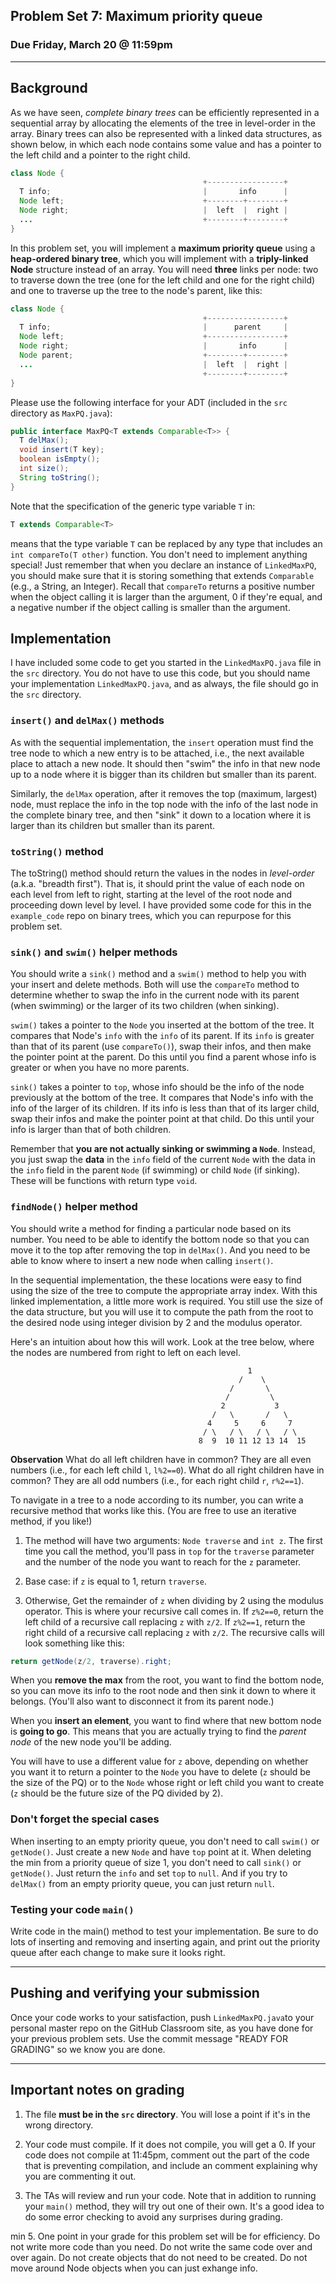 ## Problem Set 7: Maximum priority queue

### Due Friday, March 20 @ 11:59pm

---

## Background
As we have seen, *complete binary trees* can be efficiently represented in a sequential array by allocating the elements of the tree in level-order in the array. Binary trees can also be represented with a linked data structures, as shown below, in which each node contains some value and has a pointer to the left child and a pointer to the right child.


```java
class Node {
                                           +-----------------+
  T info;                                  |       info      |
  Node left;                               +--------+--------+
  Node right;                              |  left  |  right |
  ...                                      +--------+--------+
}
```

In this problem set, you will implement a **maximum priority queue** using a **heap-ordered binary tree**, which you will implement with a **triply-linked Node** structure instead of an array. You will need **three** links per node: two to traverse down the tree (one for the left child and one for the right child) and one to traverse up the tree to the node's parent, like this:


```java
class Node {
                                           +-----------------+
  T info;                                  |      parent     |
  Node left;                               +-----------------+
  Node right;                              |       info      |
  Node parent;                             +--------+--------+
  ...                                      |  left  |  right |
                                           +--------+--------+
}
```

Please use the following interface for your ADT (included in the `src` directory as `MaxPQ.java`):

```java
public interface MaxPQ<T extends Comparable<T>> {
  T delMax();
  void insert(T key);
  boolean isEmpty();
  int size();
  String toString();
}
```

Note that the specification of the generic type variable `T` in:

```java
T extends Comparable<T>
```

means that the type variable `T` can be replaced by any type that includes an `int compareTo(T other)` function. You don't need to implement anything special! Just remember that when you declare an instance of `LinkedMaxPQ`, you should make sure that it is storing something that extends `Comparable` (e.g., a String, an Integer). Recall that `compareTo` returns a positive number when the object calling it is larger than the argument, 0 if they're equal, and a negative number if the object calling is smaller than the argument.

## Implementation
I have included some code to get you started in the `LinkedMaxPQ.java` file in the `src` directory. You do not have to use this code, but you should name your implementation `LinkedMaxPQ.java`, and as always, the file should go in the `src` directory.

### `insert()` and `delMax()` methods
As with the sequential implementation, the `insert` operation must find the tree node to which a new entry is to be attached, i.e., the next available place to attach a new node. It should then "swim" the info in that new node up to a node where it is bigger than its children but smaller than its parent.

Similarly, the `delMax` operation, after it removes the top (maximum, largest) node, must replace the info in the top node with the info of the last node in the complete binary tree, and then "sink" it down to a location where it is larger than its children but smaller than its parent. 

### `toString()` method
The toString() method should return the values in the nodes in *level-order* (a.k.a. "breadth first"). That is, it should print the value of each node on each level from left to right, starting at the level of the root node and proceeding down  level by level. I have provided some code for this in the `example_code` repo on binary trees, which you can repurpose for this problem set.

### `sink()` and `swim()` helper methods
You should write a `sink()` method and a `swim()` method to help you with your insert and delete methods. Both will use the `compareTo` method to determine whether to swap the info in the current node with its parent (when swimming) or the larger of its two children (when sinking). 

`swim()` takes a pointer to the `Node` you inserted at the bottom of the tree. It compares that Node's `info` with the `info` of its parent. If its `info` is greater than that of its parent (use `compareTo()`), swap their infos, and then make the pointer point at the parent. Do this until you find a parent whose info is greater or when you have no more parents.

`sink()` takes a pointer to `top`, whose info should be the info of the node previously at the bottom of the tree. It compares that Node's info with the info of the larger of its children. If its info is less than that of its larger child, swap their infos and make the pointer point at that child. Do this until your info is larger than that of both children.

Remember that **you are not actually sinking or swimming a `Node`**. Instead, you just swap the **data** in the `info` field of the current `Node` with the data in the `info` field in the parent `Node` (if swimming) or child `Node` (if sinking). These will be functions with return type `void`.

### `findNode()` helper method
You should write a method for finding a particular node based on its number. You need to be able to identify the bottom node so that you can move it to the top after removing the top in `delMax()`. And you need to be able to know where to insert a new node when calling `insert()`. 

In the sequential implementation, the these locations were easy to find using the size of the tree to compute the appropriate array index. With this linked implementation, a little more work is required. You still use the size of the data structure, but you will use it to compute the path from the root to the desired node using integer division by 2 and the modulus operator.

Here's an intuition about how this will work. Look at the tree below, where the nodes are numbered from right to left on each level.
```
                                                     1 
                                                   /    \
                                                 /       \
                                                /         \
                                               2           3
                                             /   \       /   \
                                            4     5     6     7
                                           / \   / \   / \   / \
                                          8  9  10 11 12 13 14  15

```

**Observation** What do all left children have in common? They are all even numbers (i.e., for each left child `l`, `l%2==0`). What do all right children have in common? They are all odd numbers (i.e., for each right child `r`, `r%2==1`).

To navigate in a tree to a node according to its number, you can write a recursive method that works like this. (You are free to use an iterative method, if you like!)

1. The method will have two arguments: `Node traverse` and `int z`. The first time you call the method, you'll pass in `top` for the `traverse` parameter and the number of the node you want to reach for the `z` parameter.

2. Base case: if `z` is equal to 1, return `traverse`.

3. Otherwise, Get the remainder of `z` when dividing by 2 using the modulus operator. This is where your recursive call comes in. If `z%2==0`, return the left child of a recursive call replacing `z` with `z/2`. If `z%2==1`, return the right child of a recursive call replacing `z` with `z/2`. The recursive calls will look something like this:

```java
return getNode(z/2, traverse).right;
```

When you **remove the max** from the root, you want to find the bottom node, so you can move its info to the root node and then sink it down to where it belongs. (You'll also want to disconnect it from its parent node.)

When you **insert an element**, you want to find where that new bottom node is **going to go**. This means that you are actually trying to find the *parent node* of the new node you'll be adding.

You will have to use a different value for `z` above, depending on whether you want it to return a pointer to the `Node` you have to delete (`z` should be the size of the PQ) or to the `Node` whose right or left child you want to create (`z` should be the future size of the PQ divided by 2).

### Don't forget the special cases
When inserting to an empty priority queue, you don't need to call `swim()` or `getNode()`. Just create a new `Node` and have `top` point at it. When deleting the min from a priority queue of size 1, you don't need to call `sink()` or `getNode()`. Just return the `info` and set `top` to `null`. And if you try to `delMax()` from an empty priority queue, you can just return `null`.

### Testing your code `main()`

Write code in the main() method to test your implementation. Be sure to do lots of inserting and removing and inserting again, and print out the priority queue after each change to make sure it looks right.

---

## Pushing and verifying your submission

Once your code works to your satisfaction, push `LinkedMaxPQ.java`to your personal master repo on the GitHub Classroom site, as you have done for your previous problem sets. Use the commit message "READY FOR GRADING" so we know you are done. 

---

## Important notes on grading

1. The file **must be in the `src` directory**. You will lose a point if it's in the wrong directory.

2. Your code must compile. If it does not compile, you will get a 0. If your code does not compile at 11:45pm, comment out the part of the code that is preventing compilation, and include an comment explaining why you are commenting it out.

3. The TAs will review and run your code. Note that in addition to running your `main()` method, they will try out one of their own. It's a good idea to do some error checking to avoid any surprises during grading.

min
5. One point in your grade for this problem set will be for efficiency. Do not write more code than you need. Do not write the same code over and over again. Do not create objects that do not need to be created. Do not move around Node objects when you can just exhange info.

